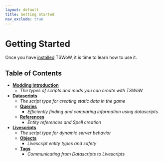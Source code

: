 ```yaml
---
layout: default
title: Getting Started
nav_exclude: true
---
```


# Getting Started

Once you have [installed](../install) TSWoW, it is time to learn how to use it.

## Table of Contents

- [**Modding Introduction**](./01-modding-introduction)
    - _The types of scripts and mods you can create with TSWoW_
- [**Datascripts**](./02-datascripts)
    - _The script type for creating static data in the game_
    - [**Queries**](./03-datascript-queries)
        - _Efficiently finding and comparing information using datascripts._
    - [**References**](./04-datascript-references)
        - _Entity references and Spell creation_
- [**Livescripts**](./05-livescripts)
    - _The script type for dynamic server behavior_
    - [**Objects**](./06-livescript-objects)
        - _Livescript entity types and safety_
    - [**Tags**](./07-tags)
        - _Communicating from Datascripts to Livescripts_